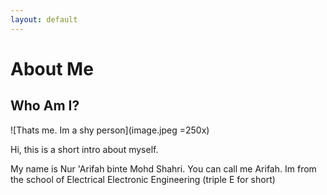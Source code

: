 ```yaml
---
layout: default
---
```


# About Me

## Who Am I?

![Thats me. Im a shy person](image.jpeg =250x)


Hi, this is a short intro about myself.

My name is Nur 'Arifah binte Mohd Shahri. You can call me Arifah. Im from the school of Electrical Electronic Engineering (triple E for short)
